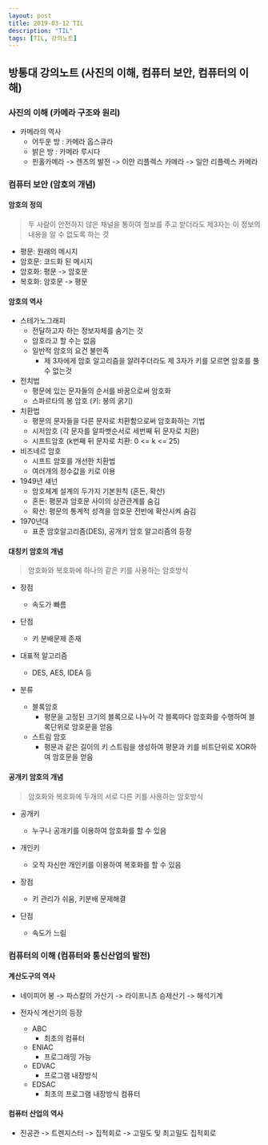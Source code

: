 ```yaml
---
layout: post
title: 2019-03-12 TIL
description: "TIL"
tags: [TIL, 강의노트]
---
```


## 방통대 강의노트 (사진의 이해, 컴퓨터 보안, 컴퓨터의 이해)

### 사진의 이해 (카메라 구조와 원리)

- 카메라의 역사
  - 어두운 방 : 카메라 옵스큐라
  - 밝은 방 : 카메라 루시다
  - 핀홀카메라 -> 렌즈의 발전 -> 이안 리플렉스 카메라 -> 일안 리플렉스 카메라

### 컴퓨터 보안 (암호의 개념)

#### 암호의 정의

> 두 사람이 안전하지 않은 채널을 통하여 정보를 주고 받더라도 제3자는 이 정보의 내용을 알 수 없도록 하는 것

- 평문: 원래의 메시지
- 암호문: 코드화 된 메시지
- 암호화: 평문 -> 암호문
- 복호화: 암호문 -> 평문

#### 암호의 역사

- 스테가노그래피
  - 전달하고자 하는 정보자체를 숨기는 것
  - 암호라고 할 수는 없음
  - 일반적 암호의 요건 불만족
    - 제 3자에게 암호 알고리즘을 알려주더라도 제 3자가 키를 모르면 암호를 풀 수 없는것
- 전치법
  - 평문에 있는 문자들의 순서를 바꿈으로써 암호화
  - 스파르타의 봉 암호 (키: 봉의 굵기)
- 치환법
  - 평문의 문자들을 다른 문자로 치환함으로써 암호화하는 기법
  - 시저암호 (각 문자를 알파벳순서로 세번째 뒤 문자로 치환)
  - 시프트암호 (k번째 뒤 문자로 치환: 0 <= k <= 25)
- 비즈네르 암호
  - 시프트 암호를 개선한 치환법
  - 여러개의 정수값을 키로 이용
- 1949년 섀넌
  - 암호체계 설계의 두가지 기본원칙 (혼돈, 확산)
  - 혼돈: 평문과 암호문 사이의 상관관계를 숨김
  - 확산: 평문의 통계적 성격을 암호문 전반에 확산시켜 숨김
- 1970년대
  - 표준 암호알고리즘(DES), 공개키 암호 알고리즘의 등장

#### 대칭키 암호의 개념

> 암호화와 복호화에 하나의 같은 키를 사용하는 암호방식

- 장점
  - 속도가 빠름
- 단점
  - 키 분배문제 존재
- 대표적 알고리즘

  - DES, AES, IDEA 등

- 분류
  - 블록암호
    - 평문을 고정된 크기의 블록으로 나누어 각 블록마다 암호화를 수행하여 블록단위로 암호문을 얻음
  - 스트림 암호
    - 평문과 같은 길이의 키 스트림을 생성하여 평문과 키를 비트단위로 XOR하여 암호문을 얻음

#### 공개키 암호의 개념

> 암호화와 복호화에 두개의 서로 다른 키를 사용하는 암호방식

- 공개키
  - 누구나 공개키를 이용하여 암호화를 할 수 있음
- 개인키

  - 오직 자신만 개인키를 이용하여 복호화를 할 수 있음

- 장점
  - 키 관리가 쉬움, 키분배 문제해결
- 단점
  - 속도가 느림

### 컴퓨터의 이해 (컴퓨터와 통신산업의 발전)

#### 계산도구의 역사

- 네이피어 봉 -> 파스칼의 가산기 -> 라이프니츠 승제산기 -> 해석기계

- 전자식 계산기의 등장
  - ABC
    - 최초의 컴퓨터
  - ENIAC
    - 프로그래밍 가능
  - EDVAC
    - 프로그램 내장방식
  - EDSAC
    - 최초의 프로그램 내장방식 컴퓨터

#### 컴퓨터 산업의 역사

- 진공관 -> 트렌지스터 -> 집적회로 -> 고밀도 및 최고밀도 집적회로
